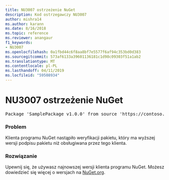 ```yaml
---
title: NU3007 ostrzeżenie NuGet
description: Kod ostrzegawczy NU3007
author: mishra14
ms.author: karann
ms.date: 8/16/2018
ms.topic: reference
ms.reviewer: anangaur
f1_keywords:
- NU3007
ms.openlocfilehash: 0a1fbd44c6f8aa8bf7e5577f6af94c353bd0d383
ms.sourcegitcommit: 573af6133a39601136181c1d98c09303f51a1ab2
ms.translationtype: MT
ms.contentlocale: pl-PL
ms.lasthandoff: 04/11/2019
ms.locfileid: "59508934"
---
```

# <a name="nuget-warning-nu3007"></a>NU3007 ostrzeżenie NuGet

<pre>Package 'SamplePackage v1.0.0' from source 'https://contoso.com/index.json': The package signature format version is not supported. Updating your client may solve this problem.</pre>

### <a name="issue"></a>Problem

Klienta programu NuGet nastąpiło weryfikacji pakietu, który ma wyższej wersji podpisu pakietu niż obsługiwana przez tego klienta.


### <a name="solution"></a>Rozwiązanie

Upewnij się, że używasz najnowszej wersji klienta programu NuGet. Możesz dowiedzieć się więcej o wersjach na [NuGet.org](https://www.nuget.org/downloads).


